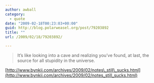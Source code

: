 ```yaml
---
author: awball
category:
  - quote
date: "2009-02-18T00:23:03+00:00"
guid: http://blog.polarweasel.org/post/79203892
title: ""
url: /2009/02/18/79203892/

---
```

> It’s like looking into a cave and realizing you’ve found, at last, the source for all stupidity in the universe.

 [http://www.bynkii.com/archives/2009/02/notes\_still\_sucks.html](http://www.bynkii.com/archives/2009/02/notes_still_sucks.html)
